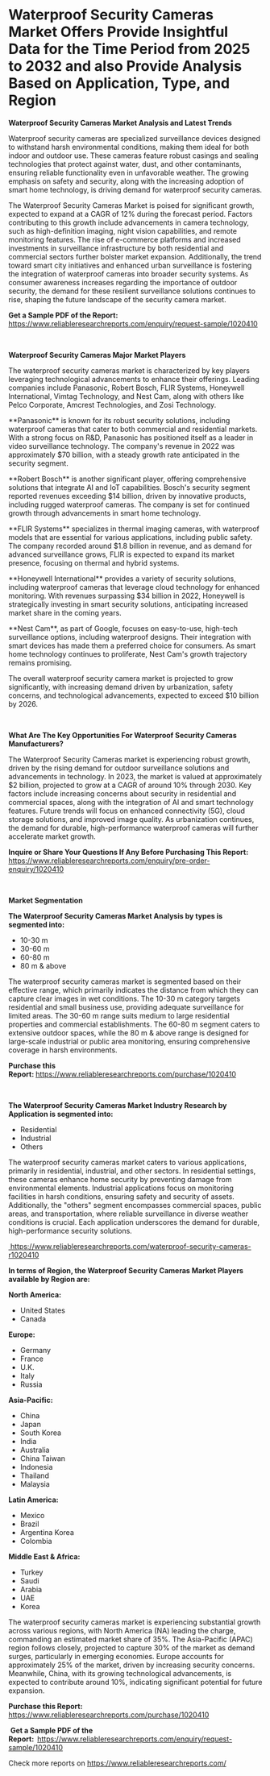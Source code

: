 <p><h1>Waterproof Security Cameras Market Offers Provide Insightful Data for the Time Period from 2025 to 2032 and also Provide Analysis Based on Application, Type, and Region</h1></p><p><strong>Waterproof Security Cameras Market Analysis and Latest Trends</strong></p>
<p><p>Waterproof security cameras are specialized surveillance devices designed to withstand harsh environmental conditions, making them ideal for both indoor and outdoor use. These cameras feature robust casings and sealing technologies that protect against water, dust, and other contaminants, ensuring reliable functionality even in unfavorable weather. The growing emphasis on safety and security, along with the increasing adoption of smart home technology, is driving demand for waterproof security cameras.</p><p>The Waterproof Security Cameras Market is poised for significant growth, expected to expand at a CAGR of 12% during the forecast period. Factors contributing to this growth include advancements in camera technology, such as high-definition imaging, night vision capabilities, and remote monitoring features. The rise of e-commerce platforms and increased investments in surveillance infrastructure by both residential and commercial sectors further bolster market expansion. Additionally, the trend toward smart city initiatives and enhanced urban surveillance is fostering the integration of waterproof cameras into broader security systems. As consumer awareness increases regarding the importance of outdoor security, the demand for these resilient surveillance solutions continues to rise, shaping the future landscape of the security camera market.</p></p>
<p><strong>Get a Sample PDF of the Report:&nbsp;</strong> <a href="https://www.reliableresearchreports.com/enquiry/request-sample/1020410?utm_campaign=3131&utm_medium=2&utm_source=Github&utm_content=ia&utm_term=04042025&utm_id=waterproof-security-cameras">https://www.reliableresearchreports.com/enquiry/request-sample/1020410</a></p>
<p>&nbsp;</p>
<p><strong>Waterproof Security Cameras Major Market Players</strong></p>
<p><p>The waterproof security cameras market is characterized by key players leveraging technological advancements to enhance their offerings. Leading companies include Panasonic, Robert Bosch, FLIR Systems, Honeywell International, Vimtag Technology, and Nest Cam, along with others like Pelco Corporate, Amcrest Technologies, and Zosi Technology.</p><p>**Panasonic** is known for its robust security solutions, including waterproof cameras that cater to both commercial and residential markets. With a strong focus on R&D, Panasonic has positioned itself as a leader in video surveillance technology. The company's revenue in 2022 was approximately $70 billion, with a steady growth rate anticipated in the security segment.</p><p>**Robert Bosch** is another significant player, offering comprehensive solutions that integrate AI and IoT capabilities. Bosch's security segment reported revenues exceeding $14 billion, driven by innovative products, including rugged waterproof cameras. The company is set for continued growth through advancements in smart home technology.</p><p>**FLIR Systems** specializes in thermal imaging cameras, with waterproof models that are essential for various applications, including public safety. The company recorded around $1.8 billion in revenue, and as demand for advanced surveillance grows, FLIR is expected to expand its market presence, focusing on thermal and hybrid systems.</p><p>**Honeywell International** provides a variety of security solutions, including waterproof cameras that leverage cloud technology for enhanced monitoring. With revenues surpassing $34 billion in 2022, Honeywell is strategically investing in smart security solutions, anticipating increased market share in the coming years.</p><p>**Nest Cam**, as part of Google, focuses on easy-to-use, high-tech surveillance options, including waterproof designs. Their integration with smart devices has made them a preferred choice for consumers. As smart home technology continues to proliferate, Nest Cam's growth trajectory remains promising.</p><p>The overall waterproof security camera market is projected to grow significantly, with increasing demand driven by urbanization, safety concerns, and technological advancements, expected to exceed $10 billion by 2026.</p></p>
<p>&nbsp;</p>
<p><strong>What Are The Key Opportunities For Waterproof Security Cameras Manufacturers?</strong></p>
<p><p>The Waterproof Security Cameras market is experiencing robust growth, driven by the rising demand for outdoor surveillance solutions and advancements in technology. In 2023, the market is valued at approximately $2 billion, projected to grow at a CAGR of around 10% through 2030. Key factors include increasing concerns about security in residential and commercial spaces, along with the integration of AI and smart technology features. Future trends will focus on enhanced connectivity (5G), cloud storage solutions, and improved image quality. As urbanization continues, the demand for durable, high-performance waterproof cameras will further accelerate market growth.</p></p>
<p><strong>Inquire or Share Your Questions If Any Before Purchasing This Report:</strong> <a href="https://www.reliableresearchreports.com/enquiry/pre-order-enquiry/1020410?utm_campaign=3131&utm_medium=2&utm_source=Github&utm_content=ia&utm_term=04042025&utm_id=waterproof-security-cameras">https://www.reliableresearchreports.com/enquiry/pre-order-enquiry/1020410</a></p>
<p>&nbsp;</p>
<p><strong>Market Segmentation</strong></p>
<p><strong>The Waterproof Security Cameras Market Analysis by types is segmented into:</strong></p>
<p><ul><li>10-30 m</li><li>30-60 m</li><li>60-80 m</li><li>80 m & above</li></ul></p>
<p><p>The waterproof security cameras market is segmented based on their effective range, which primarily indicates the distance from which they can capture clear images in wet conditions. The 10-30 m category targets residential and small business use, providing adequate surveillance for limited areas. The 30-60 m range suits medium to large residential properties and commercial establishments. The 60-80 m segment caters to extensive outdoor spaces, while the 80 m & above range is designed for large-scale industrial or public area monitoring, ensuring comprehensive coverage in harsh environments.</p></p>
<p><strong>Purchase this Report:&nbsp;</strong><a href="https://www.reliableresearchreports.com/purchase/1020410?utm_campaign=3131&utm_medium=2&utm_source=Github&utm_content=ia&utm_term=04042025&utm_id=waterproof-security-cameras">https://www.reliableresearchreports.com/purchase/1020410</a></p>
<p>&nbsp;</p>
<p><strong>The Waterproof Security Cameras Market Industry Research by Application is segmented into:</strong></p>
<p><ul><li>Residential</li><li>Industrial</li><li>Others</li></ul></p>
<p><p>The waterproof security cameras market caters to various applications, primarily in residential, industrial, and other sectors. In residential settings, these cameras enhance home security by preventing damage from environmental elements. Industrial applications focus on monitoring facilities in harsh conditions, ensuring safety and security of assets. Additionally, the "others" segment encompasses commercial spaces, public areas, and transportation, where reliable surveillance in diverse weather conditions is crucial. Each application underscores the demand for durable, high-performance security solutions.</p></p>
<p><a href="https://www.reliableresearchreports.com/waterproof-security-cameras-r1020410?utm_campaign=3131&utm_medium=2&utm_source=Github&utm_content=ia&utm_term=04042025&utm_id=waterproof-security-cameras">&nbsp;https://www.reliableresearchreports.com/waterproof-security-cameras-r1020410</a></p>
<p><strong>In terms of Region, the Waterproof Security Cameras Market Players available by Region are:</strong></p>
<p>
    <p> <strong> North America: </strong>
        <ul>
            <li>United States</li>
            <li>Canada</li>
        </ul>
        </p> 
    <p> <strong> Europe: </strong>
        <ul>
            <li>Germany</li>
            <li>France</li>
            <li>U.K.</li>
            <li>Italy</li>
            <li>Russia</li>
        </ul>
        </p> 
    <p> <strong> Asia-Pacific: </strong>
        <ul>
            <li>China</li>
            <li>Japan</li>
            <li>South Korea</li>
            <li>India</li>
            <li>Australia</li>
            <li>China Taiwan</li>
            <li>Indonesia</li>
            <li>Thailand</li>
            <li>Malaysia</li>
        </ul>
        </p> 
    <p> <strong> Latin America: </strong>
        <ul>
            <li>Mexico</li>
            <li>Brazil</li>
            <li>Argentina Korea</li>
            <li>Colombia</li>
        </ul>
        </p> 
    <p> <strong> Middle East & Africa: </strong>
        <ul>
            <li>Turkey</li>
            <li>Saudi</li>
            <li>Arabia</li>
            <li>UAE</li>
            <li>Korea</li>
        </ul>
    </p>
    </p>
<p><p>The waterproof security cameras market is experiencing substantial growth across various regions, with North America (NA) leading the charge, commanding an estimated market share of 35%. The Asia-Pacific (APAC) region follows closely, projected to capture 30% of the market as demand surges, particularly in emerging economies. Europe accounts for approximately 25% of the market, driven by increasing security concerns. Meanwhile, China, with its growing technological advancements, is expected to contribute around 10%, indicating significant potential for future expansion.</p></p>
<p><strong>Purchase this Report: </strong><a href="https://www.reliableresearchreports.com/purchase/1020410?utm_campaign=3131&utm_medium=2&utm_source=Github&utm_content=ia&utm_term=04042025&utm_id=waterproof-security-cameras">https://www.reliableresearchreports.com/purchase/1020410</a></p>
<p>&nbsp;<strong>Get a Sample PDF of the Report:&nbsp;&nbsp;</strong><a href="https://www.reliableresearchreports.com/enquiry/request-sample/1020410?utm_campaign=3131&utm_medium=2&utm_source=Github&utm_content=ia&utm_term=04042025&utm_id=waterproof-security-cameras">https://www.reliableresearchreports.com/enquiry/request-sample/1020410</a></p>
<p><strong></strong></p>
<p>Check more reports on <a href="https://www.reliableresearchreports.com/?utm_campaign=3131&utm_medium=2&utm_source=Github&utm_content=ia&utm_term=04042025&utm_id=waterproof-security-cameras">https://www.reliableresearchreports.com/</a></p>